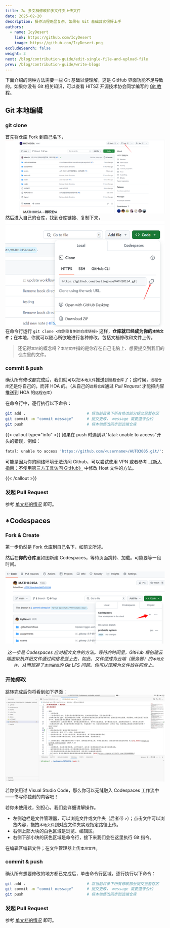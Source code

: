 ```yaml
---
title: 2► 多文档修改和多文件夹上传文件
date: 2025-02-20
description: 操作流程略显复杂，如果有 Git 基础其实很好上手
authors:
  - name: IcyDesert
    link: https://github.com/IcyDesert
    image: https://github.com/IcyDesert.png
excludeSearch: false
weight: 3
next: /blog/contribution-guide/edit-single-file-and-upload-file
prev: /blog/contribution-guide/write-blogs
---
```

下面介绍的两种方法需要一些 Git 基础以便理解，这是 GitHub 界面功能不足导致的。如果你没有 Git 相关知识，可以查看 HITSZ 开源技术协会同学编写的 [Git 教程](https://wiki.osa.moe/guide-for-beginner/git-tutorial/)。

## Git 本地编辑

### git clone

首先将仓库 Fork 到自己名下，
![](./img/fork-repo-actively.png)
然后进入自己的仓库，找到仓库链接、复制下来，
![](./img/find-git-clone-url.png)
在命令行运行
`git clone <你刚刚复制的仓库链接>`
这样，**仓库就已经成为你的`本地文件`**；在本地，你就可以随心所欲地进行各种修改，包括文档修改和文件上传。

> 还记得`本地`的概念吗？`本地文件`指的是你存在自己电脑上、想要提交到我们的仓库里的文件。

### commit & push

确认所有修改都完成后，我们就可以把`本地文件`推送到`远程仓库`了；这时候，`远程仓库`还是你自己的，而非 HOA 的。（从自己的`远程仓库`通过 *Pull Request* 才能把内容推送到 HOA 的`远程仓库`）

在命令行中，逐行执行以下命令：
```bash
git add .                           # 将当前目录下所有修改部分提交至暂存区
git commit -m "commit message"      # 提交更改， message 需要遵守公约
git push                            # 将本地修改同步到远端仓库
```

{{< callout type="info" >}}
如果在 push 时遇到以"fatal: unable to access"开头的错误，例如：

```bash
fatal: unable to access 'https://github.com/<username>/AUTO3005.git/': OpenSSL SSL_connect: SSL_ERROR_SYSCALL in connection to github.com:443
```

可能是因为你的网络环境无法访问 Github，可以尝试使用 VPN 或者参考 [《新人指南：不使用第三方工具访问 GitHub》](https://hoa.moe/blog/access-github/#3-通过修改-hosts-文件访问-github) 中修改 Host 文件的方法。

{{< /callout >}}

### 发起 Pull Request

参考 [单文档的情况](/blog/contribution-guide/edit-single-file-and-upload-file/#发起-pull-request-1) 即可。

## *Codespaces

### Fork & Create
第一步仍然是 Fork 仓库到自己名下，如前文所述。

然后在**你的仓库**里如图新建 Codespaces，等待页面跳转、加载。可能要等一段时间。

![](./img/create-codespaces.png)
*<center>这一步是 Codespaces 应对超大文件的方法。等待的时间里，GitHub 将创建云端虚拟机并把文件通过网络发送上去，如此，文件便成为云端（服务器）的`本地文件`，从而规避了`本地磁盘`的 Git LFS 问题。你可以理解为文件放在网盘上。</center>*

### 开始修改

跳转完成后你将看到如下界面：
![](./img/codespaces-interface.png)

若你使用过 Visual Studio Code，那么你可以无缝融入 Codespaces 工作流中——书写你独创的内容吧！

若你未使用过，别担心，我们会详细讲解操作。

- 左侧边栏是文件管理器，可以浏览文件或文件夹（后者带 `>`）；点击文件可以浏览内容，拖拽`本地文件`到对应文件夹实现指定路径上传。
- 右侧上部大块的白色区域是浏览、编辑区。
- 右侧下部小块的灰色区域是命令行，接下来我们会在这里执行 Git 指令。

在编辑区编辑文件；在文件管理器上传`本地文件`。

### commit & push
确认所有想要修改的地方都已完成后，单击命令行区域，逐行执行以下命令：
```bash
git add .                           # 将当前目录下所有修改部分提交至暂存区
git commit -m "commit message"      # 提交更改， message 需要遵守公约
git push                            # 将本地修改同步到远端仓库
```

### 发起 Pull Request

参考 [单文档的情况](/blog/contribution-guide/edit-single-file-and-upload-file/#发起-pull-request-1) 即可。

